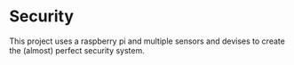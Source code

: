 # Security
This project uses a raspberry pi and multiple sensors and devises to create the (almost) perfect security system.
